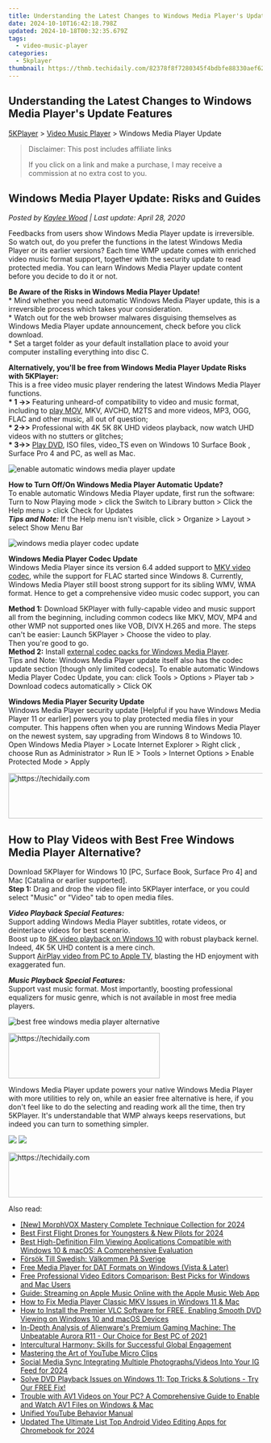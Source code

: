 ```yaml
---
title: Understanding the Latest Changes to Windows Media Player's Update Features
date: 2024-10-10T16:42:18.798Z
updated: 2024-10-18T00:32:35.679Z
tags:
  - video-music-player
categories:
  - 5kplayer
thumbnail: https://thmb.techidaily.com/82378f8f7280345f4bdbfe88330aef6297f2b5615d0df03562d4846b27ff387d.jpg
---
```


## Understanding the Latest Changes to Windows Media Player's Update Features

[5KPlayer](https://tools.techidaily.com/5kplayer/products/) \> [Video Music Player](https://tools.techidaily.com/5kplayer/video-music-player/) \> Windows Media Player Update

>  Disclaimer: This post includes affiliate links
>
>  If you click on a link and make a purchase, I may receive a commission at no extra cost to you.
>

## Windows Media Player Update: Risks and Guides

 _Posted by [Kaylee Wood](https://www.quora.com/profile/Amanda-Hu-21) | Last update: April 28, 2020_ 

Feedbacks from users show Windows Media Player update is irreversible. So watch out, do you prefer the functions in the latest Windows Media Player or its earlier versions? Each time WMP update comes with enriched video music format support, together with the security update to read protected media. You can learn Windows Media Player update content before you decide to do it or not.

**Be Aware of the Risks in Windows Media Player Update!**  
 \* Mind whether you need automatic Windows Media Player update, this is a irreversible process which takes your consideration.  
 \* Watch out for the web browser malwares disguising themselves as Windows Media Player update announcement, check before you click download.  
 \* Set a target folder as your default installation place to avoid your computer installing everything into disc C.

**Alternatively, you'll be free from Windows Media Player Update Risks with 5KPlayer:**  
 This is a free video music player rendering the latest Windows Media Player functions.   
**\* 1 ->>** Featuring unheard-of compatibility to video and music format, including to [play MOV](https://tools.techidaily.com/5kplayer/video-music-player/), MKV, AVCHD, M2TS and more videos, MP3, OGG, FLAC and other music, all out of question;  
**\* 2->>** Professional with 4K 5K 8K UHD videos playback, now watch UHD videos with no stutters or glitches;  
**\* 3->>** [Play DVD](https://tools.techidaily.com/5kplayer/video-music-player/), ISO files, video\_TS even on Windows 10 Surface Book , Surface Pro 4 and PC, as well as Mac. 

![enable automatic windows media player update](https://www.5kplayer.com/video-music-player/img/5k-wmp-update-yxt-151020.jpg) 

**How to Turn Off/On Windows Media Player Automatic Update?**  
 To enable automatic Windows Media Player update, first run the software:  
 Turn to Now Playing mode > click the Switch to Library button > Click the Help menu > click Check for Updates  
**_Tips and Note:_** If the Help menu isn't visible, click > Organize > Layout > select Show Menu Bar

![windows media player codec update](https://www.5kplayer.com/video-music-player/img/h.265player.jpg) 

**Windows Media Player Codec Update**  
 Windows Media Player since its version 6.4 added support to [MKV video codec](https://tools.techidaily.com/5kplayer/video-music-player/), while the support for FLAC started since Windows 8\. Currently, Windows Media Player still boost strong support for its sibling WMV, WMA format. Hence to get a comprehensive video music codec support, you can 

**Method 1:** Download 5KPlayer with fully-capable video and music support all from the beginning, including common codecs like MKV, MOV, MP4 and other WMP not supported ones like VOB, DIVX H.265 and more. The steps can't be easier: Launch 5KPlayer > Choose the video to play.   
 Then you're good to go.  
**Method 2:** Install [external codec packs for Windows Media Player](https://tools.techidaily.com/5kplayer/video-music-player/).  
 Tips and Note: Windows Media Player update itself also has the codec update section \[though only limited codecs\]. To enable automatic Windows Media Player Codec Update, you can: click Tools > Options > Player tab > Download codecs automatically > Click OK 

**Windows Media Player Security Update**  
 Windows Media Player security update \[Helpful if you have Windows Media Player 11 or earlier\] powers you to play protected media files in your computer. This happens often when you are running Windows Media Player on the newest system, say upgrading from Windows 8 to Windows 10.  
 Open Windows Media Player > Locate Internet Explorer > Right click , choose Run as Administrator > Run IE > Tools > Internet Options > Enable Protected Mode > Apply

<!-- affiliate ads begin -->
<a href="https://unicoeye.pxf.io/c/5597632/2134238/18498" target="_top" id="2134238">
  <img src="//a.impactradius-go.com/display-ad/18498-2134238" border="0" alt="https://techidaily.com" width="728" height="90"/>
</a>
<img height="0" width="0" src="https://unicoeye.pxf.io/i/5597632/2134238/18498" style="position:absolute;visibility:hidden;" border="0" />
<!-- affiliate ads end -->

## How to Play Videos with Best Free Windows Media Player Alternative?

Download 5KPlayer for Windows 10 \[PC, Surface Book, Surface Pro 4\] and Mac \[Catalina or earlier supported\].  
**Step 1:** Drag and drop the video file into 5KPlayer interface, or you could select "Music" or "Video" tab to open media files.

**_Video Playback Special Features:_**  
Support adding Windows Media Player subtitles, rotate videos, or deinterlace videos for best scenario.  
Boost up to [8K video playback on Windows 10](https://tools.techidaily.com/5kplayer/video-music-player/) with robust playback kernel. Indeed, 4K 5K UHD content is a mere cinch.  
Support [AirPlay video from PC to Apple TV](https://tools.techidaily.com/5kplayer/airplay/), blasting the HD enjoyment with exaggerated fun.

**_Music Playback Special Features:_**  
Support vast music format. Most importantly, boosting professional equalizers for music genre, which is not available in most free media players.

![best free windows media player alternative](https://www.5kplayer.com/video-music-player/img/5kplayer-freeaacplayer-yxt-030601.jpg) 

<!-- affiliate ads begin -->
<a href="https://aligracehair.sjv.io/c/5597632/2135399/19272" target="_top" id="2135399">
  <img src="//a.impactradius-go.com/display-ad/19272-2135399" border="0" alt="https://techidaily.com" width="300" height="90"/>
</a>
<img height="0" width="0" src="https://aligracehair.sjv.io/i/5597632/2135399/19272" style="position:absolute;visibility:hidden;" border="0" />
<!-- affiliate ads end -->

Windows Media Player update powers your native Windows Media Player with more utilities to rely on, while an easier free alternative is here, if you don't feel like to do the selecting and reading work all the time, then try 5KPlayer. It's understandable that WMP always keeps reservations, but indeed you can turn to something simpler.

[![](https://www.5kplayer.com/video-music-player/../button/freedownwhitewin.png)](https://tools.techidaily.com/5kplayer/products/) [![](https://www.5kplayer.com/video-music-player/../button/freedownwhitemac.png)](https://tools.techidaily.com/5kplayer/products/)

<!-- affiliate ads begin -->
<a href="https://versadesk.pxf.io/c/5597632/1815679/21290" target="_top" id="1815679">
  <img src="//a.impactradius-go.com/display-ad/21290-1815679" border="0" alt="https://techidaily.com" width="728" height="90"/>
</a>
<img height="0" width="0" src="https://versadesk.pxf.io/i/5597632/1815679/21290" style="position:absolute;visibility:hidden;" border="0" />
<!-- affiliate ads end -->

<ins class="adsbygoogle"
     style="display:block"
     data-ad-format="autorelaxed"
     data-ad-client="ca-pub-7571918770474297"
     data-ad-slot="1223367746"></ins>

<ins class="adsbygoogle"
     style="display:block"
     data-ad-client="ca-pub-7571918770474297"
     data-ad-slot="8358498916"
     data-ad-format="auto"
     data-full-width-responsive="true"></ins>

<span class="atpl-alsoreadstyle">Also read:</span>
<div><ul>
<li><a href="https://fox-cloud.techidaily.com/new-morphvox-mastery-complete-technique-collection-for-2024/"><u>[New] MorphVOX Mastery Complete Technique Collection for 2024</u></a></li>
<li><a href="https://extra-information.techidaily.com/best-first-flight-drones-for-youngsters-and-new-pilots-for-2024/"><u>Best First Flight Drones for Youngsters & New Pilots for 2024</u></a></li>
<li><a href="https://video-ai-editor.techidaily.com/best-high-definition-film-viewing-applications-compatible-with-windows-10-and-macos-a-comprehensive-evaluation/"><u>Best High-Definition Film Viewing Applications Compatible with Windows 10 & macOS: A Comprehensive Evaluation</u></a></li>
<li><a href="https://mondly-stories.techidaily.com/forsok-till-swedish-valkommen-pa-sverige/"><u>Försök Till Swedish: Välkommen På Sverige</u></a></li>
<li><a href="https://video-ai-editor.techidaily.com/free-media-player-for-dat-formats-on-windows-vista-and-later/"><u>Free Media Player for DAT Formats on Windows (Vista & Later)</u></a></li>
<li><a href="https://video-ai-editor.techidaily.com/free-professional-video-editors-comparison-best-picks-for-windows-and-mac-users/"><u>Free Professional Video Editors Comparison: Best Picks for Windows and Mac Users</u></a></li>
<li><a href="https://video-ai-editor.techidaily.com/guide-streaming-on-apple-music-online-with-the-apple-music-web-app/"><u>Guide: Streaming on Apple Music Online with the Apple Music Web App</u></a></li>
<li><a href="https://video-ai-editor.techidaily.com/how-to-fix-media-player-classic-mkv-issues-in-windows-11-and-mac/"><u>How to Fix Media Player Classic MKV Issues in Windows 11 & Mac</u></a></li>
<li><a href="https://video-ai-editor.techidaily.com/how-to-install-the-premier-vlc-software-for-free-enabling-smooth-dvd-viewing-on-windows-10-and-macos-devices/"><u>How to Install the Premier VLC Software for FREE, Enabling Smooth DVD Viewing on Windows 10 and macOS Devices</u></a></li>
<li><a href="https://buynow-help.techidaily.com/in-depth-analysis-of-alienwares-premium-gaming-machine-the-unbeatable-aurora-r11-our-choice-for-best-pc-of-2021/"><u>In-Depth Analysis of Alienware's Premium Gaming Machine: The Unbeatable Aurora R11 - Our Choice for Best PC of 2021</u></a></li>
<li><a href="https://mondly-stories.techidaily.com/intercultural-harmony-skills-for-successful-global-engagement/"><u>Intercultural Harmony: Skills for Successful Global Engagement</u></a></li>
<li><a href="https://youtube-lab.techidaily.com/ring-the-art-of-youtube-micro-clips/"><u>Mastering the Art of YouTube Micro Clips</u></a></li>
<li><a href="https://instagram-video-files.techidaily.com/social-media-sync-integrating-multiple-photographsvideos-into-your-ig-feed-for-2024/"><u>Social Media Sync Integrating Multiple Photographs/Videos Into Your IG Feed for 2024</u></a></li>
<li><a href="https://video-ai-editor.techidaily.com/solve-dvd-playback-issues-on-windows-11-top-tricks-and-solutions-try-our-free-fix/"><u>Solve DVD Playback Issues on Windows 11: Top Tricks & Solutions - Try Our FREE Fix!</u></a></li>
<li><a href="https://video-ai-editor.techidaily.com/trouble-with-av1-videos-on-your-pc-a-comprehensive-guide-to-enable-and-watch-av1-files-on-windows-and-mac/"><u>Trouble with AV1 Videos on Your PC? A Comprehensive Guide to Enable and Watch AV1 Files on Windows & Mac</u></a></li>
<li><a href="https://youtube-videos.techidaily.com/unified-youtube-behavior-manual/"><u>Unified YouTube Behavior Manual</u></a></li>
<li><a href="https://smart-video-editing.techidaily.com/updated-the-ultimate-list-top-android-video-editing-apps-for-chromebook-for-2024/"><u>Updated The Ultimate List Top Android Video Editing Apps for Chromebook for 2024</u></a></li>
</ul></div>

